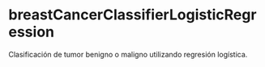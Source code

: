 # breastCancerClassifierLogisticRegression
Clasificación de tumor benigno o maligno utilizando regresión logística.
